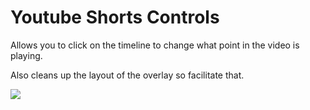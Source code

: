 # Youtube Shorts Controls

Allows you to click on the timeline to change what point in the video is playing.

Also cleans up the layout of the overlay so facilitate that.
 
![](https://i.imgur.com/985v0O9.png)